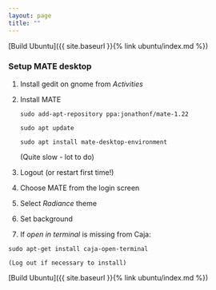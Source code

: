 ```yaml
---
layout: page
title: ""
---
```


[Build Ubuntu]({{ site.baseurl }}{% link ubuntu/index.md %})

### Setup MATE desktop


1. Install gedit on gnome from *Activities*

1. Install MATE

	```console
	sudo add-apt-repository ppa:jonathonf/mate-1.22

	sudo apt update

	sudo apt install mate-desktop-environment
	```
	(Quite slow - lot to do)

1. Logout (or restart first time!)

1. Choose MATE from the login screen

1. Select *Radiance* theme

1. Set background

1. If *open in terminal* is missing from Caja:
``` console
sudo apt-get install caja-open-terminal
```
    (Log out if necessary to install)


[Build Ubuntu]({{ site.baseurl }}{% link ubuntu/index.md %})
